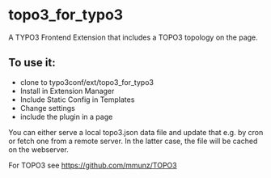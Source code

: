 # topo3_for_typo3
A TYPO3 Frontend Extension that includes a TOPO3 topology on the page.

## To use it:
* clone to typo3conf/ext/topo3_for_typo3
* Install in Extension Manager
* Include Static Config in Templates
* Change settings
* include the plugin in a page

You can either serve a local topo3.json data file and update that e.g. by cron
or fetch one from a remote server. In the latter case, the file will be cached
on the webserver.

For TOPO3 see https://github.com/mmunz/TOPO3
